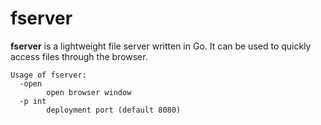 # fserver

**fserver** is a lightweight file server written in Go. It can be used to quickly access files through the browser.

```
Usage of fserver:
  -open
        open browser window
  -p int
        deployment port (default 8080)
```
